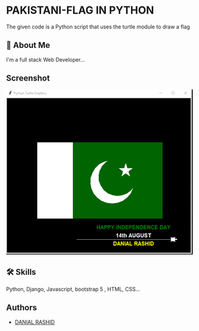 
# PAKISTANI-FLAG IN PYTHON

The given code is a Python script that uses the turtle module to draw a flag


## 🚀 About Me
I'm a full stack Web Developer...


## Screenshot

![App Screenshot](https://raw.githubusercontent.com/DanialRashid786/Flag-Pakistan-Python/master/images/flag.png)


## 🛠 Skills
Python, Django, Javascript, bootstrap 5 , HTML, CSS...


## Authors

- [DANIAL RASHID](https://www.linkedin.com/in/danialrashid/)


